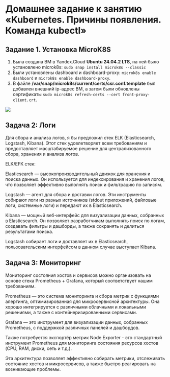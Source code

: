 # Домашнее задание к занятию «Kubernetes. Причины появления. Команда kubectl»

## Задание 1. Установка MicroK8S

1. Была создана ВМ в Yandex.Cloud **Ubuntu 24.04.2 LTS**, на ней было установлено microk8s: ```sudo snap install microk8s --classic```
2. Были установлены dashboard и dashboard-proxy: ```microk8s enable dashboard``` и ```microk8s enable dashboard-proxy```.
3. В файле **/var/snap/microk8s/current/certs/csr.conf.template** был добавлен внешний ip-адрес ВМ, а затем были обновлены сертификаты ```sudo microk8s refresh-certs --cert front-proxy-client.crt```.

![](https://github.com/Granit16/Netology/blob/main/kubernetes/01/pics/microk8s_status.png)
    

## Задача 2: Логи

Для сбора и анализа логов, я бы предложил стек ELK (Elasticsearch, Logstash, Kibana). Этот стек удовлетворяет всем требованиям и предоставляет масштабируемое решение для централизованного сбора, хранения и анализа логов.

ELK/EFK стек:

Elasticsearch — высокопроизводительный движок для хранения и поиска данных. Он используется для индексирования и хранения логов, что позволяет эффективно выполнять поиск и фильтрацию по записям.

Logstash — агент для сбора и доставки логов. Эти инструменты собирают логи из разных источников (stdout приложений, файловые логи, системные логи) и передают их в Elasticsearch.

Kibana — мощный веб-интерфейс для визуализации данных, собранных в Elasticsearch. Он позволяет разработчикам выполнять поиск по логам, создавать фильтры и дашборды, а также сохранять и делиться результатами поиска.

Logstash собирает логи и доставляет их в Elasticsearch, пользовательским интерфейсом в данном случае выступает Kibana.


## Задача 3: Мониторинг

Мониторинг состояния хостов и сервисов можно организовать на основе стека Prometheus + Grafana, который соответствует нашим требованиям.

Prometheus — это система мониторинга и сбора метрик с функциями алертинга, оптимизированная для микросервисной архитектуры. Она хорошо интегрируется с различными облачными и локальными решениями, а также с контейнеризированными сервисами.

Grafana — это инструмент для визуализации данных, собранных Prometheus, с поддержкой различных панелей и дашбордов.

Также потребуется экспортёр метрик Node Exporter - это стандартный инструмент Prometheus для мониторинга состояния ресурсов хостов (CPU, RAM, диски, сеть и т.д.).

Эта архитектура позволяет эффективно собирать метрики, отслеживать состояние хостов и микросервисов, а также быстро реагировать на возникающие проблемы.
